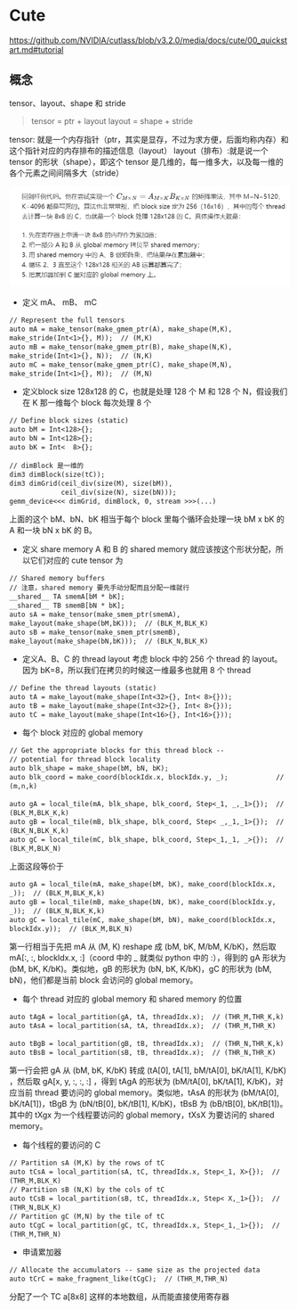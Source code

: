 
# Cute

https://github.com/NVIDIA/cutlass/blob/v3.2.0/media/docs/cute/00_quickstart.md#tutorial

## 概念
tensor、layout、shape 和 stride
> tensor = ptr + layout
> layout = shape + stride

tensor: 就是一个内存指针（ptr，其实是显存，不过为求方便，后面均称内存）和这个指针对应的内存排布的描述信息（layout）
layout（排布）:就是说一个 tensor 的形状（shape），即这个 tensor 是几维的，每一维多大，以及每一维的各个元素之间间隔多大（stride）

![alt text](../../img/cutlass-cute-nccl-cuda/cute/image.png)


* 定义 mA、 mB、 mC
```
// Represent the full tensors
auto mA = make_tensor(make_gmem_ptr(A), make_shape(M,K), make_stride(Int<1>{}, M));  // (M,K)
auto mB = make_tensor(make_gmem_ptr(B), make_shape(N,K), make_stride(Int<1>{}, N));  // (N,K)
auto mC = make_tensor(make_gmem_ptr(C), make_shape(M,N), make_stride(Int<1>{}, M));  // (M,N)
```

* 定义block size
128x128 的 C，也就是处理 128 个 M 和 128 个 N，假设我们在 K 那一维每个 block 每次处理 8 个
```
// Define block sizes (static)
auto bM = Int<128>{};
auto bN = Int<128>{};
auto bK = Int<  8>{};

// dimBlock 是一维的
dim3 dimBlock(size(tC));
dim3 dimGrid(ceil_div(size(M), size(bM)),
             ceil_div(size(N), size(bN)));
gemm_device<<< dimGrid, dimBlock, 0, stream >>>(...)
```
上面的这个 bM、bN、bK 相当于每个 block 里每个循环会处理一块 bM x bK 的 A 和一块 bN x bK 的 B。

* 定义 share memory
A 和 B 的 shared memory 就应该按这个形状分配，所以它们对应的 cute tensor 为 
```
// Shared memory buffers
// 注意，shared memory 要先手动分配而且分配一维就行
__shared__ TA smemA[bM * bK];
__shared__ TB smemB[bN * bK];
auto sA = make_tensor(make_smem_ptr(smemA), make_layout(make_shape(bM,bK)));  // (BLK_M,BLK_K)
auto sB = make_tensor(make_smem_ptr(smemB), make_layout(make_shape(bN,bK)));  // (BLK_N,BLK_K)
```

* 定义A、B、C 的 thread layout
考虑 block 中的 256 个 thread 的 layout。因为 bK=8，所以我们在拷贝的时候这一维最多也就用 8 个 thread
```
// Define the thread layouts (static)
auto tA = make_layout(make_shape(Int<32>{}, Int< 8>{}));
auto tB = make_layout(make_shape(Int<32>{}, Int< 8>{}));
auto tC = make_layout(make_shape(Int<16>{}, Int<16>{}));
```

* 每个 block 对应的 global memory
```
// Get the appropriate blocks for this thread block --
// potential for thread block locality
auto blk_shape = make_shape(bM, bN, bK);
auto blk_coord = make_coord(blockIdx.x, blockIdx.y, _);            // (m,n,k)

auto gA = local_tile(mA, blk_shape, blk_coord, Step<_1, _,_1>{});  // (BLK_M,BLK_K,k)
auto gB = local_tile(mB, blk_shape, blk_coord, Step< _,_1,_1>{});  // (BLK_N,BLK_K,k)
auto gC = local_tile(mC, blk_shape, blk_coord, Step<_1,_1, _>{});  // (BLK_M,BLK_N)
```
上面这段等价于
```
auto gA = local_tile(mA, make_shape(bM, bK), make_coord(blockIdx.x, _));  // (BLK_M,BLK_K,k)
auto gB = local_tile(mB, make_shape(bN, bK), make_coord(blockIdx.y, _));  // (BLK_N,BLK_K,k)
auto gC = local_tile(mC, make_shape(bM, bN), make_coord(blockIdx.x, blockIdx.y));  // (BLK_M,BLK_N)
```
第一行相当于先把 mA 从 (M, K) reshape 成 (bM, bK, M/bM, K/bK)，然后取 mA[:, :, blockIdx.x, :]（coord 中的 _ 就类似 python 中的 :），得到的 gA 形状为 (bM, bK, K/bK)。类似地，gB 的形状为 (bN, bK, K/bK)，gC 的形状为 (bM, bN)，他们都是当前 block 会访问的 global memory。


* 每个 thread 对应的 global memory 和 shared memory 的位置
```
auto tAgA = local_partition(gA, tA, threadIdx.x);  // (THR_M,THR_K,k)
auto tAsA = local_partition(sA, tA, threadIdx.x);  // (THR_M,THR_K)

auto tBgB = local_partition(gB, tB, threadIdx.x);  // (THR_N,THR_K,k)
auto tBsB = local_partition(sB, tB, threadIdx.x);  // (THR_N,THR_K) 
```
第一行会把 gA 从 (bM, bK, K/bK) 转成 (tA[0], tA[1], bM/tA[0], bK/tA[1], K/bK) ，然后取 gA[x, y, :, :, :] ，得到 tAgA 的形状为 (bM/tA[0], bK/tA[1], K/bK)，对应当前 thread 要访问的 global memory。类似地，tAsA 的形状为 (bM/tA[0], bK/tA[1])，tBgB 为 (bN/tB[0], bK/tB[1], K/bK)，tBsB 为 (bB/tB[0], bK/tB[1])。其中的 tXgx 为一个线程要访问的 global memory，tXsX 为要访问的 shared memory。

* 每个线程的要访问的 C
```
// Partition sA (M,K) by the rows of tC
auto tCsA = local_partition(sA, tC, threadIdx.x, Step<_1, X>{});  // (THR_M,BLK_K)
// Partition sB (N,K) by the cols of tC
auto tCsB = local_partition(sB, tC, threadIdx.x, Step< X,_1>{});  // (THR_N,BLK_K)
// Partition gC (M,N) by the tile of tC
auto tCgC = local_partition(gC, tC, threadIdx.x, Step<_1,_1>{});  // (THR_M,THR_N)
```

* 申请累加器
```
// Allocate the accumulators -- same size as the projected data
auto tCrC = make_fragment_like(tCgC);  // (THR_M,THR_N) 
```
分配了一个 TC a[8x8] 这样的本地数组，从而能直接使用寄存器
